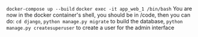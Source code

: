 `docker-compose up --build` 
`docker exec -it app_web_1 /bin/bash`
You are now in the docker container's shell, you should be in /code, then you can do: `cd django`, `python manage.py migrate` to build the database, `python manage.py createsuperuser` to create a user for the admin interface
